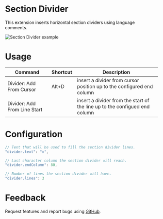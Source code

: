 # Section Divider

This extension inserts horizontal section dividers using language comments.

![Section Divider example](https://raw.githubusercontent.com/dinhani/ext-section-divider/master/vscode/images/vscode-divider-example.gif)

# Usage

| Command | Shortcut | Description |
|-|-|-|
| Divider: Add From Cursor| Alt+D | insert a divider from cursor position up to the configured end column|
| Divider: Add From Line Start | | insert a divider from the start of the line up to the configued end column|

# Configuration

```javascript
// Text that will be used to fill the section divider lines.
"divider.text": "=",

// Last character column the section divider will reach.
"divider.endColumn": 80,

// Number of lines the section divider will have.
"divider.lines": 3
```

# Feedback

Request features and report bugs using [GitHub](https://github.com/dinhani/ext-section-divider).